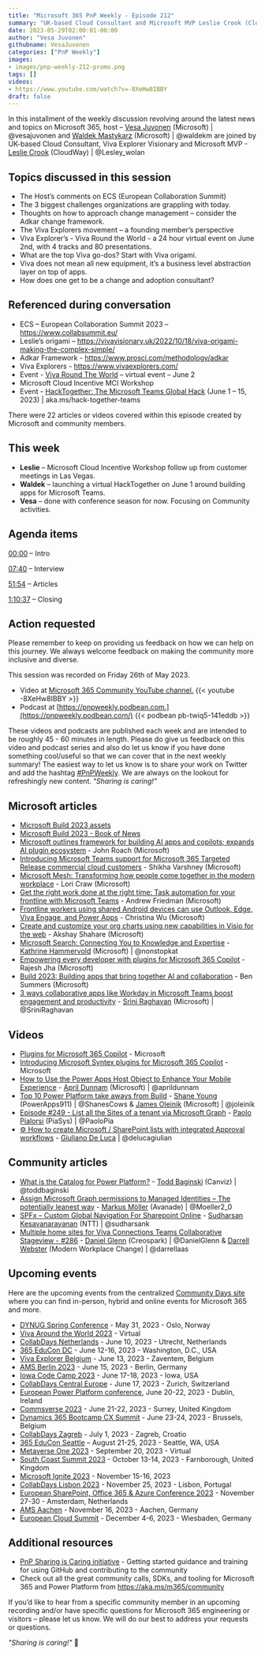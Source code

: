 ```yaml
---
title: "Microsoft 365 PnP Weekly - Episode 212"
summary: "UK-based Cloud Consultant and Microsoft MVP Leslie Crook (CloudWay) joins Microsoft’s Vesa Juvonen and Waldek Mastykarz in a discussion on Viva Explorers, Viva origami, Adakar change framework, approach to change management, plus 22 articles/videos."
date: 2023-05-29T02:00:01-00:00
author: "Vesa Juvonen"
githubname: VesaJuvonen
categories: ["PnP Weekly"]
images:
- images/pnp-weekly-212-promo.png
tags: []
videos:
- https://www.youtube.com/watch?v=-8XeHw8IBBY
draft: false
---
```

 
In this installment of the weekly discussion revolving around the latest news and topics on Microsoft 365, host – [Vesa Juvonen](http://twitter.com/vesajuvonen) (Microsoft) | @vesajuvonen and [Waldek Mastykarz](http://twitter.com/waldekm) (Microsoft) | @waldekm are joined by UK-based Cloud Consultant, Viva Explorer Visionary and Microsoft MVP - [Leslie Crook](https://twitter.com/Lesley_wolan) (CloudWay) \| @Lesley_wolan

## Topics discussed in this session

* The Host’s comments on ECS (European Collaboration Summit)
* The 3 biggest challenges organizations are grappling with today.
* Thoughts on how to approach change management – consider the Adkar change framework.
* The Viva Explorers movement – a founding member’s perspective
* Viva Explorer’s - Viva Round the World - a 24 hour virtual event on June 2nd, with 4 tracks and 80 presentations.
* What are the top Viva go-dos? Start with Viva origami.
* Viva does not mean all new equipment, it’s a business level abstraction layer on top of apps.
* How does one get to be a change and adoption consultant?
 
## Referenced during conversation

* ECS – European Collaboration Summit 2023 – <https://www.collabsummit.eu/>
* Leslie’s origami – <https://vivavisionary.uk/2022/10/18/viva-origami-making-the-complex-simple/>
* Adkar Framework - <https://www.prosci.com/methodology/adkar>
* Viva Explorers - <https://www.vivaexplorers.com/>
* Event - [Viva Round The World](https://www.vivaexplorers.com/vivaroundtheworld/) – virtual event – June 2
* Microsoft Cloud Incentive MCI Workshop
* Event - [HackTogether: The Microsoft Teams Global Hack](https://github.com/microsoft/hack-together-teams) (June 1 – 15, 2023) \| aka.ms/hack-together-teams

There were 22 articles or videos covered within this episode created by Microsoft and community members.

## This week

* **Leslie** – Microsoft Cloud Incentive Workshop follow up from customer meetings in Las Vegas.
* **Waldek** – launching a virtual HackTogether on June 1 around building apps for Microsoft Teams.
* **Vesa** – done with conference season for now. Focusing on Community activities.


## Agenda items

[00:00](https://youtu.be/-8XeHw8IBBY?t=0) – Intro

[07:40](https://youtu.be/-8XeHw8IBBY?t=460) – Interview

[51:54](https://youtu.be/-8XeHw8IBBY?t=3114) – Articles

[1:10:37](https://youtu.be/-8XeHw8IBBY?t=4237) – Closing

## Action requested

Please remember to keep on providing us feedback on how we can help on this journey. We always welcome feedback on making the community more inclusive and diverse.

This session was recorded on Friday 26th of May 2023.

*   Video at [Microsoft 365 Community YouTube channel.](https://aka.ms/m365pnp-videos)
    {{< youtube -8XeHw8IBBY >}}
*   Podcast at [https://pnpweekly.podbean.com.](https://pnpweekly.podbean.com/) 
    {{< podbean pb-twiq5-141eddb >}}

These videos and podcasts are published each week and are intended to be roughly 45 - 60 minutes in length.  Please do give us feedback on this video and podcast series and also do let us know if you have done something cool/useful so that we can cover that in the next weekly summary! The easiest way to let us know is to share your work on Twitter and add the hashtag [#PnPWeekly](https://twitter.com/search?q=%23pnpweekly). We are always on the lookout for refreshingly new content. “_Sharing is caring!”_ 

## Microsoft articles

* [Microsoft Build 2023 assets](https://news.microsoft.com/build-2023/)
* [Microsoft Build 2023 - Book of News](https://news.microsoft.com/build-2023-book-of-news/)
* [Microsoft outlines framework for building AI apps and copilots; expands AI plugin ecosystem](https://news.microsoft.com/source/features/ai/microsoft-outlines-framework-for-building-ai-apps-and-copilots-expands-ai-plugin-ecosystem/) - John Roach (Microsoft)
* [Introducing Microsoft Teams support for Microsoft 365 Targeted Release commercial cloud customers](https://techcommunity.microsoft.com/t5/microsoft-teams-blog/introducing-microsoft-teams-support-for-microsoft-365-targeted/ba-p/3804259) - Shikha Varshney (Microsoft)
* [Microsoft Mesh: Transforming how people come together in the modern workplace](https://techcommunity.microsoft.com/t5/microsoft-teams-blog/microsoft-mesh-transforming-how-people-come-together-in-the/ba-p/3824898) - Lori Craw (Microsoft)
* [Get the right work done at the right time: Task automation for your frontline with Microsoft Teams](https://techcommunity.microsoft.com/t5/microsoft-teams-blog/get-the-right-work-done-at-the-right-time-task-automation-for/ba-p/3827458) - Andrew Friedman (Microsoft)
* [Frontline workers using shared Android devices can use Outlook, Edge, Viva Engage, and Power Apps](https://techcommunity.microsoft.com/t5/microsoft-365-blog/frontline-workers-using-shared-android-devices-can-use-outlook/ba-p/3827772) - Christina Wu (Microsoft)
* [Create and customize your org charts using new capabilities in Visio for the web](https://techcommunity.microsoft.com/t5/microsoft-365-blog/create-and-customize-your-org-charts-using-new-capabilities-in/ba-p/3815442) - Akshay Shahare (Microsoft)
* [Microsoft Search: Connecting You to Knowledge and Expertise](https://techcommunity.microsoft.com/t5/microsoft-sharepoint-blog/microsoft-search-connecting-you-to-knowledge-and-expertise/ba-p/3821892) - [Kathrine Hammervold](https://twitter.com/nonstopkat) (Microsoft) | @nonstopkat
* [Empowering every developer with plugins for Microsoft 365 Copilot](https://www.microsoft.com/microsoft-365/blog/2023/05/23/empowering-every-developer-with-plugins-for-microsoft-365-copilot/) - Rajesh Jha (Microsoft)
* [Build 2023: Building apps that bring together AI and collaboration](https://devblogs.microsoft.com/microsoft365dev/build-2023-building-apps-that-bring-together-ai-and-collaboration/) - Ben Summers (Microsoft)
* [3 ways collaborative apps like Workday in Microsoft Teams boost engagement and productivity](https://www.microsoft.com/microsoft-365/blog/2023/05/15/3-ways-collaborative-apps-like-workday-in-microsoft-teams-boost-engagement-and-productivity/) - [Srini Raghavan](https://twitter.com/SriniRaghavan) (Microsoft) | @SriniRaghavan

## Videos

* [Plugins for Microsoft 365 Copilot](https://www.youtube.com/watch?v=kMXtwtdryKY) - Microsoft
* [Introducing Microsoft Syntex plugins for Microsoft 365 Copilot](https://www.youtube.com/watch?v=MdgpoKV8t_s) - Microsoft
* [How to Use the Power Apps Host Object to Enhance Your Mobile Experience](https://www.youtube.com/watch?v=J_HbW82wgcA) - [April Dunnam](https://twitter.com/aprildunnam) (Microsoft) | @aprildunnam
* [Top 10 Power Platform take aways from Build](https://www.youtube.com/watch?v=SS-hIdWytGo) - [Shane Young](https://twitter.com/ShanesCows) (PowerApps911) | @ShanesCows & [James Oleinik](https://twitter.com/joleinik) (Microsoft) | @joleinik
* [Episode #249 - List all the Sites of a tenant via Microsoft Graph](https://www.youtube.com/watch?v=DsZCLwaymfs) - [Paolo Pialorsi](https://twitter.com/PaoloPia) (PiaSys) | @PaoloPia
* [⚙️ How to create Microsoft / SharePoint lists with integrated Approval workflows](https://www.youtube.com/watch?v=zceFuXw5D7w) - [Giuliano De Luca](https://twitter.com/DeLucaGiulian) | @delucagiulian

## Community articles

* [What is the Catalog for Power Platform?](https://toddbaginski.com/blog/what-is-the-catalog-for-power-platform/?utm_source=rss&utm_medium=rss&utm_campaign=what-is-the-catalog-for-power-platform) - [Todd Baginski](https://twitter.com/toddbaginski) (Canviz) | @toddbaginski
* [Assign Microsoft Graph permissions to Managed Identities – The potentially leanest way](https://mmsharepoint.wordpress.com/2023/05/19/assign-microsoft-graph-permissions-to-managed-identities-the-potentially-leanest-way/) - [Markus Möller](https://twitter.com/Moeller2_0) (Avanade) | @Moeller2_0
* [SPFx – Custom Global Navigation For Sharepoint Online](https://spknowledge.com/2023/05/22/spfx-custom-global-navigation-for-sharepoint-online/) - [Sudharsan Kesavanarayanan](https://twitter.com/sudharsank) (NTT) | @sudharsank
* [Multiple home sites for Viva Connections Teams Collaborative Stageview - #286](https://www.messagecentershow.com/e/multiple-home-sites-for-viva-connections-teams-collaborative-stageview-286/) - [Daniel Glenn](https://twitter.com/DanielGlenn) (Creospark) | @DanielGlenn & [Darrell Webster](https://twitter.com/darrellaas) (Modern Workplace Change) | @darrellaas

## Upcoming events

Here are the upcoming events from the centralized [Community Days site](https://communitydays.org/events?when=upcoming) where you can find in-person, hybrid and online events for Microsoft 365 and more.

* [DYNUG Spring Conference](https://www.communitydays.org/event/2023-05-31/dynug-spring-conference) - May 31, 2023 - Oslo, Norway
* [Viva Around the World 2023](https://www.communitydays.org/event/2023-06-02/viva-round-the-world-2023) - Virtual
* [CollabDays Netherlands](https://www.communitydays.org/event/2023-06-10/collabdays-netherlands-2023) - June 10, 2023 - Utrecht, Netherlands
* [365 EduCon DC](https://365educon.com/DC/) - June 12-16, 2023 - Washington, D.C., USA
* [Viva Explorer Belgium](https://www.communitydays.org/event/2023-06-13/viva-explorers-belgium) - June 13, 2023 - Zaventem, Belgium
* [AMS Berlin 2023](https://www.communitydays.org/event/2023-06-15/amsberlin-2023) - June 15, 2023 - Berlin, Germany
* [Iowa Code Camp 2023](https://www.communitydays.org/event/2023-06-17/iowa-code-camp-2023) - June 17-18, 2023 - Iowa, USA
* [CollabDays Central Europe](https://www.collabdays.org/2023-ce/) - June 17, 2023 - Zurich, Switzerland
* [European Power Platform conference](https://www.sharepointeurope.com/european-power-platform-conference/), June 20-22, 2023 - Dublin, Ireland
* [Commsverse 2023](https://www.communitydays.org/event/2023-06-21/commsverse-2023) - June 21-22, 2023 - Surrey, United Kingdom
* [Dynamics 365 Bootcamp CX Summit](https://www.communitydays.org/event/2023-06-23/dynamics-365-bootcamp-cx-summit) - June 23-24, 2023 - Brussels, Belgium
* [CollabDays Zagreb](https://www.communitydays.org/event/2023-07-01/collabdays-zagreb) - July 1, 2023 - Zagreb, Croatio
* [365 EduCon Seattle](https://365educon.com/Seattle/) – August 21-25, 2023 - Seattle, WA, USA
* [Metaverse One 2023](https://www.communitydays.org/event/2023-09-20/metaverse-one-2023) - September 20, 2023 - Virtual
* [South Coast Summit 2023](https://www.southcoastsummit.com/) - October 13-14, 2023 - Farnborough, United Kingdom
* [Microsoft Ignite 2023](https://ignite.microsoft.com/) - November 15-16, 2023
* [CollabDays Lisbon 2023](https://www.collabdays.org/2023-lisbon/) - November 25, 2023 - Lisbon, Portugal
* [European SharePoint, Office 365 & Azure Conference 2023](https://www.sharepointeurope.com/) - November 27-30 - Amsterdam, Netherlands
* [AMS Aachen](https://www.communitydays.org/event/2023-11-16/ams-aachen) - November 16, 2023 - Aachen, Germany
* [European Cloud Summit](https://www.cloudsummit.eu/) - December 4-6, 2023 - Wiesbaden, Germany

## Additional resources

* [PnP Sharing is Caring initiative](https://aka.ms/sharing-is-caring) - Getting started guidance and training for using GitHub and contributing to the community
* Check out all the great community calls, SDKs, and tooling for Microsoft 365 and Power Platform from <https://aka.ms/m365/community>

If you’d like to hear from a specific community member in an upcoming recording and/or have specific questions for Microsoft 365 engineering or visitors – please let us know. We will do our best to address your requests or questions.

_"Sharing is caring!"_ 🧡

